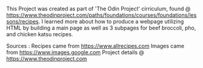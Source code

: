 This Project was created as part of 'The Odin Project' cirriculum, found @ https://www.theodinproject.com/paths/foundations/courses/foundations/lessons/recipes. I learned more about how to produce a webpage utilizing HTML by building a main page as well as 3 subpages for beef broccoli, pho, and chicken katsu recipes.


Sources : 
Recipes came from https://www.allrecipes.com
Images came from https://www.images.google.com
Project details @ https://www.theodinproject.com